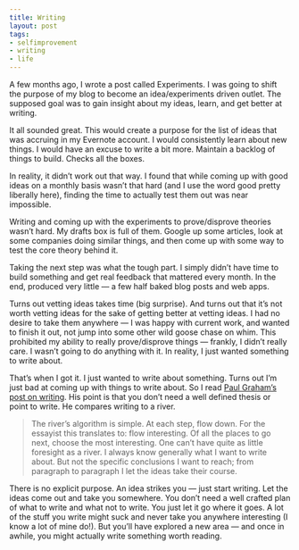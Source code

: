 ```yaml
---
title: Writing
layout: post
tags: 
- selfimprovement
- writing
- life
---
```


A few months ago, I wrote a post called Experiments. I was going to shift the purpose of my blog to become an idea/experiments driven outlet. The supposed goal was to gain insight about my ideas, learn, and get better at writing.

It all sounded great. This would create a purpose for the list of ideas that was accruing in my Evernote account. I would consistently learn about new things. I would have an excuse to write a bit more. Maintain a backlog of things to build. Checks all the boxes.

In reality, it didn’t work out that way. I found that while coming up with good ideas on a monthly basis wasn’t that hard (and I use the word good pretty liberally here), finding the time to actually test them out was near impossible.

Writing and coming up with the experiments to prove/disprove theories wasn’t hard. My drafts box is full of them. Google up some articles, look at some companies doing similar things, and then come up with some way to test the core theory behind it.

Taking the next step was what the tough part. I simply didn’t have time to build something and get real feedback that mattered every month. In the end, produced very little — a few half baked blog posts and web apps.

Turns out vetting ideas takes time (big surprise). And turns out that it’s not worth vetting ideas for the sake of getting better at vetting ideas. I had no desire to take them anywhere — I was happy with current work, and wanted to finish it out, not jump into some other wild goose chase on whim. This prohibited my ability to really prove/disprove things — frankly, I didn’t really care. I wasn’t going to do anything with it. In reality, I just wanted something to write about.

That’s when I got it. I just wanted to write about something. Turns out I’m just bad at coming up with things to write about. So I read [Paul Graham’s post on writing](http://paulgraham.com/essay.html). His point is that you don’t need a well defined thesis or point to write. He compares writing to a river.

>The river’s algorithm is simple. At each step, flow down. For the essayist this translates to: flow interesting. Of all the places to go next, choose the most interesting. One can’t have quite as little foresight as a river. I always know generally what I want to write about. But not the specific conclusions I want to reach; from paragraph to paragraph I let the ideas take their course.

There is no explicit purpose. An idea strikes you — just start writing. Let the ideas come out and take you somewhere. You don’t need a well crafted plan of what to write and what not to write. You just let it go where it goes. A lot of the stuff you write might suck and never take you anywhere interesting (I know a lot of mine do!). But you’ll have explored a new area — and once in awhile, you might actually write something worth reading.